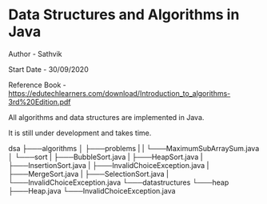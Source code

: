 # Data Structures and Algorithms in Java

Author - Sathvik

Start Date - 30/09/2020

Reference Book - https://edutechlearners.com/download/Introduction_to_algorithms-3rd%20Edition.pdf

All algorithms and data structures are implemented in Java. 

It is still under development and takes time.


dsa
├───algorithms
│   ├───problems
|   |   └───MaximumSubArraySum.java
│   └───sort
|       ├───BubbleSort.java
|       ├───HeapSort.java
|       ├───InsertionSort.java
|       ├───InvalidChoiceException.java
|       ├───MergeSort.java
|       ├───SelectionSort.java
|       └───InvalidChoiceException.java
└───datastructures
    └───heap
        ├───Heap.java
        └───InvalidChoiceException.java
